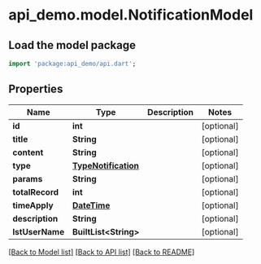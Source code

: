 # api_demo.model.NotificationModel

## Load the model package
```dart
import 'package:api_demo/api.dart';
```

## Properties
Name | Type | Description | Notes
------------ | ------------- | ------------- | -------------
**id** | **int** |  | [optional] 
**title** | **String** |  | [optional] 
**content** | **String** |  | [optional] 
**type** | [**TypeNotification**](TypeNotification.md) |  | [optional] 
**params** | **String** |  | [optional] 
**totalRecord** | **int** |  | [optional] 
**timeApply** | [**DateTime**](DateTime.md) |  | [optional] 
**description** | **String** |  | [optional] 
**lstUserName** | **BuiltList&lt;String&gt;** |  | [optional] 

[[Back to Model list]](../README.md#documentation-for-models) [[Back to API list]](../README.md#documentation-for-api-endpoints) [[Back to README]](../README.md)


